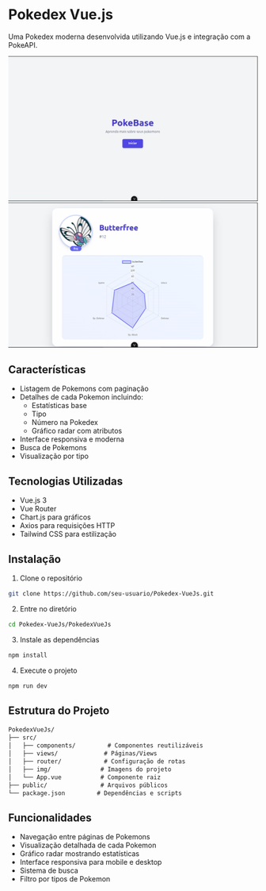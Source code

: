 # Pokedex Vue.js

Uma Pokedex moderna desenvolvida utilizando Vue.js e integração com a PokeAPI.

![Tela Principal](PokedexVueJs/src/img/img1.png)
![Detalhes do Pokemon](PokedexVueJs/src/img/img3.png)

## Características

- Listagem de Pokemons com paginação
- Detalhes de cada Pokemon incluindo:
  - Estatísticas base
  - Tipo
  - Número na Pokedex
  - Gráfico radar com atributos
- Interface responsiva e moderna
- Busca de Pokemons
- Visualização por tipo

## Tecnologias Utilizadas

- Vue.js 3
- Vue Router
- Chart.js para gráficos
- Axios para requisições HTTP
- Tailwind CSS para estilização

## Instalação

1. Clone o repositório
```bash
git clone https://github.com/seu-usuario/Pokedex-VueJs.git
```

2. Entre no diretório
```bash
cd Pokedex-VueJs/PokedexVueJs
```

3. Instale as dependências
```bash
npm install
```

4. Execute o projeto
```bash
npm run dev
```

## Estrutura do Projeto

```
PokedexVueJs/
├── src/
│   ├── components/         # Componentes reutilizáveis
│   ├── views/             # Páginas/Views
│   ├── router/            # Configuração de rotas
│   ├── img/              # Imagens do projeto
│   └── App.vue           # Componente raiz
├── public/               # Arquivos públicos
└── package.json         # Dependências e scripts
```

## Funcionalidades

- Navegação entre páginas de Pokemons
- Visualização detalhada de cada Pokemon
- Gráfico radar mostrando estatísticas
- Interface responsiva para mobile e desktop
- Sistema de busca
- Filtro por tipos de Pokemon

